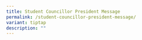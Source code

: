 ```yaml
---
title: Student Councillor President Message
permalink: /student-councillor-president-message/
variant: tiptap
description: ""
---
```

